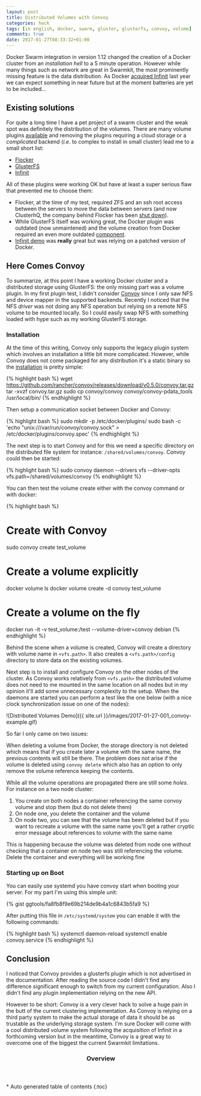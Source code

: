 ```yaml
---
layout: post
title: Distributed Volumes with Convoy
categories: hack
tags: [in english, docker, swarm, gluster, glusterfs, convoy, volume]
comments: true
date: 2017-01-27T08:33:32+01:00
---
```

Docker Swarm integration in version 1.12 changed the creation of a Docker cluster from an *installation hell* to a 5 minute operation. However while many things such as network are great in Swarmkit, the most prominently missing feature is the data distribution. As Docker [acquired Infinit](https://blog.docker.com/2016/12/docker-acquires-infinit/) last year we can expect something in near future but at the moment batteries are yet to be included…

## Existing solutions

For quite a long time I have a pet project of a swarm cluster and the weak spot was definitely the distribution of the volumes. There are many volume plugins [available](https://docs.docker.com/engine/extend/legacy_plugins/#/volume-plugins) and removing the plugins requiring a cloud storage or a *complicated* backend (*i.e.* to complex to install in small cluster) lead me to a small short list:

* [Flocker](https://flocker-docs.clusterhq.com/en/latest/docker-integration/)
* [GlusterFS](https://github.com/calavera/docker-volume-glusterfs)
* [Infinit](https://devpost.com/software/infinit-docker-hackathon-1-12)

All of these plugins were working OK but have at least a super serious flaw that prevented me to choose them:

* Flocker, at the time of my test, required ZFS and an ssh root access between the servers to move the data between servers (and now ClusterhQ, the company behind Flocker has been [shut down](https://clusterhq.com/2016/12/22/clusterf-ed/)).
* While GlusterFS itself was working great, the Docker plugin was outdated (now unmaintened) and the volume creation from Docker required an even more outdated [component](https://github.com/aravindavk/glusterfs-rest).
* [Infinit demo](https://devpost.com/software/infinit-docker-hackathon-1-12) was **really** great but was relying on a patched version of Docker.

## Here Comes Convoy

To summarize, at this point I have a working Docker cluster and a distributed storage using GlusterFS: the only missing part was a volume plugin. In my first plugin test, I didn't consider [Convoy](https://github.com/rancher/convoy) since I only saw NFS and device mapper in the supported backends. Recently I noticed that the NFS *driver* was not doing any NFS operation but relying on a remote NFS volume to be mounted locally. So I could easily swap NFS with something loaded with hype such as my working GlusterFS storage.

### Installation

At the time of this writing, Convoy only supports the legacy plugin system which involves an installation a little bit more complicated. However, while Convoy does not come packaged for any distribution it's a static binary so the [installation](https://github.com/rancher/convoy#installation) is pretty simple:

{% highlight bash %}
wget https://github.com/rancher/convoy/releases/download/v0.5.0/convoy.tar.gz
tar -xvzf convoy.tar.gz
sudo cp convoy/convoy convoy/convoy-pdata_tools /usr/local/bin/
{% endhighlight %}

Then setup a communication socket between Docker and Convoy:

{% highlight bash %}
sudo mkdir -p /etc/docker/plugins/
sudo bash -c 'echo "unix:///var/run/convoy/convoy.sock" > /etc/docker/plugins/convoy.spec'
{% endhighlight %}

The next step is to start Convoy and for this we need a specific directory on the distributed file system for instance: `/shared/volumes/convoy`. Convoy could then be started:

{% highlight bash %}
sudo convoy daemon --drivers vfs --driver-opts vfs.path=/shared/volumes/convoy
{% endhighlight %}

You can then test the volume create either with the convoy command or with docker:

{% highlight bash %}
# Create with Convoy
sudo convoy create test_volume
# Create a volume explicitly
docker volume ls docker volume create -d convoy test_volume
# Create a volume on the fly
docker run -it -v test_volume:/test --volume-driver=convoy debian
{% endhighlight %}

Behind the scene when a volume is created, Convoy will create a directory with volume name in `<vfs.path>`. It also creates a `<vfs.path>/config` directory to store data on the existing volumes.

Next step is to install and configure Convoy on the other nodes of the cluster. As Convoy works relatively from `<vfs.path>` the distributed volume does not need to me mounted in the same location on all nodes but in my opinion it'll add some unnecessary complexity to the setup. When the daemons are started you can perform a test like the one below (with a nice clock synchronization issue on one of the nodes):

![Distributed Volumes Demo]({{ site.url }}/images/2017-01-27-001_convoy-example.gif)

So far I only came on two issues:

When deleting a volume from Docker, the storage directory is not deleted which means that if you create later a volume with the same name, the previous contents will still be there. The problem does not arise if the volume is deleted using `convoy delete` which also has an option to only remove the volume reference keeping the contents.

While all the volume operations are propagated there are still some *holes*. For instance on a two node cluster:

1. You create on both nodes a container referencing the same convoy volume and stop them (but do not delete them)
1. On node one, you delete the container and the volume
1. On node two, you can see that the volume has been deleted but if you want to recreate a volume with the same name you'll get a rather cryptic error message about references to volume with the same name

This is happening because the volume was deleted from node one without checking that a container on node two was still referencing the volume. Delete the container and everything will be working fine

### Starting up on Boot

You can easily use systemd you have convoy start when booting your server. For my part I'm using this simple unit:

{% gist ggtools/fa8fb8f9e69b214de9b4a1c6843b5fa9 %}

After putting this file in `/etc/systemd/system` you can enable it with the following commands:

{% highlight bash %}
systemctl daemon-reload
systemctl enable convoy.service
{% endhighlight %}

## Conclusion

I noticed that Convoy provides a glusterfs plugin which is not advertised in the documentation. After reading the source code I didn't find any difference significant enough to switch from my current configuration. Also I didn't find any plugin implementation relying on the new API.

However to be short: Convoy is a very clever hack to solve a huge pain in the butt of the current clustering implementation. As Convoy is relying on a third party system to make the actual storage of data it should be as trustable as the underlying storage system. I'm sure Docker will come with a cool distributed volume system following the acquisition of Infinit in a forthcoming version but in the meantime, Convoy is a great way to overcome one of the biggest the current Swarmkit limitations.

<section id="table-of-contents" class="toc">
<header>
<h3>Overview</h3>
</header>
<div id="drawer" markdown="1">
*  Auto generated table of contents
{:toc}
</div>
</section><!-- /#table-of-contents -->
